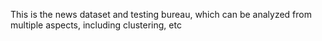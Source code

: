 
This is the news dataset and testing bureau, which can be analyzed from multiple aspects, including clustering, etc
